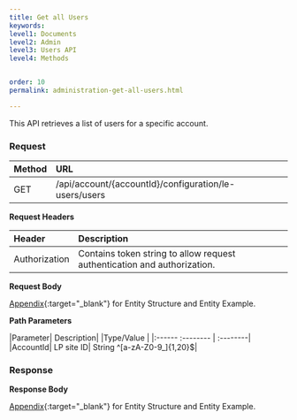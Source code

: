 ```yaml
---
title: Get all Users
keywords:
level1: Documents
level2: Admin
level3: Users API
level4: Methods


order: 10
permalink: administration-get-all-users.html

---
```


This API retrieves a list of users for a specific account.

### Request

 |Method|               URL |
 |:------              |:-------- | 
 |GET|                  /api/account/{accountId}/configuration/le-users/users  |

**Request Headers**

 |Header               |Description |
 |:------|              :--------  |
 |Authorization|        Contains token string to allow request authentication and authorization.  |

**Request Body**

[Appendix](administration-users-appendix.html){:target="_blank"} for Entity Structure and Entity Example.

**Path Parameters**

 |Parameter|            Description|             |Type/Value  |
 |:------              :--------     |          :--------| 
 |AccountId|            LP site ID|              String ^[a-zA-Z0-9_]{1,20}$|

### Response

**Response Body**

[Appendix](administration-users-appendix.html){:target="_blank"} for Entity Structure and Entity Example.
